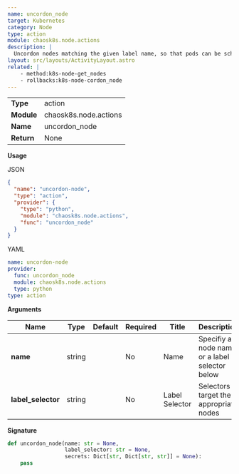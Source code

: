 ```yaml
---
name: uncordon_node
target: Kubernetes
category: Node
type: action
module: chaosk8s.node.actions
description: |
  Uncordon nodes matching the given label name, so that pods can be scheduled on them again
layout: src/layouts/ActivityLayout.astro
related: |
    - method:k8s-node-get_nodes
    - rollbacks:k8s-node-cordon_node
---
```


|            |                       |
| ---------- | --------------------- |
| **Type**   | action                |
| **Module** | chaosk8s.node.actions |
| **Name**   | uncordon_node         |
| **Return** | None                  |

**Usage**

JSON

```json
{
  "name": "uncordon-node",
  "type": "action",
  "provider": {
    "type": "python",
    "module": "chaosk8s.node.actions",
    "func": "uncordon_node"
  }
}
```

YAML

```yaml
name: uncordon-node
provider:
  func: uncordon_node
  module: chaosk8s.node.actions
  type: python
type: action
```

**Arguments**

| Name               | Type   | Default | Required | Title          | Description                                    |
| ------------------ | ------ | ------- | -------- | -------------- | ---------------------------------------------- |
| **name**           | string |         | No       | Name           | Specifiy a node name or a label selector below |
| **label_selector** | string |     | No       | Label Selector | Selectors to target the appropriate nodes      |

**Signature**

```python
def uncordon_node(name: str = None,
                  label_selector: str = None,
                  secrets: Dict[str, Dict[str, str]] = None):
    pass
```
